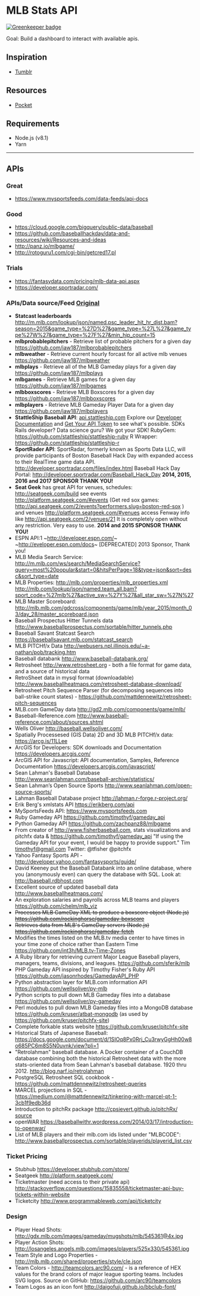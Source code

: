 # MLB Stats API

[![Greenkeeper badge](https://badges.greenkeeper.io/mlb-ranking/mlb-dashboard.svg)](https://greenkeeper.io/)

Goal: Build a dashboard to interact with available apis.

## Inspiration
* [Tumblr](http://baseballhackday.tumblr.com/)

## Resources
* [Pocket](https://getpocket.com/a/archive/grid/mlb-app/)

## Requirements
* Node.js (v8.1)
* Yarn

--- 

## APIs

### Great
* https://www.mysportsfeeds.com/data-feeds/api-docs

### Good
* https://cloud.google.com/bigquery/public-data/baseball
* https://github.com/baseballhackday/data-and-resources/wiki/Resources-and-ideas
* http://panz.io/mlbgame/
* http://rotoguru1.com/cgi-bin/getcred17.pl

### Trials
* https://fantasydata.com/pricing/mlb-data-api.aspx
* https://developer.sportradar.com/

### APIs/Data source/Feed [Original](https://github.com/baseballhackday/data-and-resources/wiki/Resources-and-ideas)
* **Statcast leaderboards** http://m.mlb.com/lookup/json/named.psc_leader_hit_hr_dist.bam?season=2015&game_type=%27D%27&game_type=%27L%27&game_type%27W%27&game_type=%27F%27&min_hip_count=15
* **mlbprobablepitchers** - Retrieve list of probable pitchers for a given day https://github.com/jaw187/mlbprobablepitchers
* **mlbweather** - Retrieve current hourly forcast for all active mlb venues https://github.com/jaw187/mlbweather
* **mlbplays** - Retrieve all of the MLB Gameday plays for a given day https://github.com/jaw187/mlbplays
* **mlbgames** - Retrieve MLB games for a given day https://github.com/jaw187/mlbgames
* **mlbboxscores** - Retrieve MLB Boxscores for a given day https://github.com/jaw187/mlbboxscores
* **mlbplayers** - Retrieve MLB Gameday Player Data for a given day https://github.com/jaw187/mlbplayers
* **StattleShip Baseball API**: [api.stattleship.com](https://api.stattleship.com/) Explore our [Developer Documentation](http://developers.stattleship.com/) and [Get Your API Token](https://www.stattleship.com/) to see what's possible. SDKs Rails developer? Data science guru? We got your SDK! RubyGem: https://github.com/stattleship/stattleship-ruby R Wrapper: https://github.com/stattleship/stattleship-r 
* **SportRader API**: SportRadar, formerly known as Sports Data LLC, will provide participants of Boston Baseball Hack Day with expanded access to their RealTime game data API. http://developer.sportradar.com/files/index.html Baseball Hack Day Portal: http://developer.sportradar.com/Baseball_Hack_Day **2014, 2015, 2016 and 2017 SPONSOR THANK YOU!**
* **Seat Geek** has great API for venues, schedules: http://seatgeek.com/build  see events http://platform.seatgeek.com/#events (Get red sox games: http://api.seatgeek.com/2/events?performers.slug=boston-red-sox ) and venues http://platform.seatgeek.com/#venues access Fenway info like http://api.seatgeek.com/2/venues/21 It is completely open without any restriction. Very easy to use. **2014 and 2015  SPONSOR THANK YOU!**
* ESPN API:1 ~http://developer.espn.com/~ ~http://eveloper.espn.com/docs~ [DEPRECATED] 2013 Sponsor, Thank you!
* MLB Media Search Service:
http://m.mlb.com/ws/search/MediaSearchService?query=most%20popular&start=0&hitsPerPage=18&type=json&sort=desc&sort_type=date
* MLB Properties:
http://mlb.com/properties/mlb_properties.xml
http://mlb.com/lookup/json/named.team_all.bam?sport_code=%27mlb%27&active_sw=%27Y%27&all_star_sw=%27N%27
* MLB Master Scoreboard: http://mlb.mlb.com/gdcross/components/game/mlb/year_2015/month_03/day_28/master_scoreboard.json
* Baseball Prospectus Hitter Tunnels data http://www.baseballprospectus.com/sortable/hitter_tunnels.php
* Baseball Savant Statcast Search https://baseballsavant.mlb.com/statcast_search
* MLB PITCHf/x Data http://webusers.npl.illinois.edu/~a-nathan/pob/tracking.htm
* Baseball databank http://www.baseball-databank.org/
* Retrosheet http://www.retrosheet.org - both a file format for game data, and a source of historical data
* RetroSheet data in mysql format (downloadable) http://www.baseballheatmaps.com/retrosheet-database-download/
* Retrosheet Pitch Sequence Parser (for decomposing sequences into ball-strike count states) - https://github.com/mattdennewitz/retrosheet-pitch-sequences
* MLB.com GameDay data http://gd2.mlb.com/components/game/mlb/
* Baseball-Reference.com http://www.baseball-reference.com/about/sources.shtml
* Wells Oliver http://baseball.wellsoliver.com/
* Spatially Processesed (GIS Data) 2D and 3D MLB PITCHf/x data: https://arcg.is/11LLee
* ArcGIS for Developers: SDK downloads and Documentation https://developers.arcgis.com/
* ArcGIS API for Javascript: API documentation, Samples, Reference Documentation https://developers.arcgis.com/javascript/
* Sean Lahman's Baseball Database http://www.seanlahman.com/baseball-archive/statistics/
* Sean Lahman’s Open Source Sports http://www.seanlahman.com/open-source-sports/
* Lahman Baseball Database project http://lahman.r-forge.r-project.org/
* Erik Berg's xmlstats API https://erikberg.com/api
* MySportsFeeds API: https://www.mysportsfeeds.com
* Ruby Gameday API https://github.com/timothyf/gameday_api
* Python Gameday API https://github.com/zachpanz88/mlbgame
* From creator of http://www.fisherbaseball.com, stats visualizations and pitchfx data & https://github.com/timothyf/gameday_api "If using the Gameday API for your event, I would be happy to provide support." Tim timothyf@gmail.com Twitter: @tfisher @pitchfx
* Yahoo Fantasy Sports API - http://developer.yahoo.com/fantasysports/guide/
* David Keeney put the Baseball Databank into an online database, where you (anonymously even) can query the database with SQL. Look at: http://baseball.rdbhost.com
* Excellent source of updated baseball data http://www.baseballheatmaps.com/
* An exploration salaries and payrolls across MLB teams and players https://github.com/chelm/mlb_viz
* ~~Processes MLB GameDay XML to produce a boxscore object (Node.js) https://github.com/rockinghorse/gameday-boxscore~~
* ~~Retrieves data from MLB's GameDay servers (Node.js) https://github.com/rockinghorse/gameday-fetch~~
* Modifies the times listed on the MLB.tv media center to have times in your time zone of choice rather than Eastern Time https://github.com/int3h/MLB.tv-Time-Zones
* A Ruby library for retrieving current Major League Baseball players, managers, teams, divisions, and leagues. https://github.com/sferik/mlb
* PHP Gameday API inspired by Timothy Fisher's Ruby API https://github.com/jasonrhodes/GamedayAPI_PHP
* Python abstraction layer for MLB.com information API https://github.com/wellsoliver/py-mlb
* Python scripts to pull down MLB Gameday files into a database https://github.com/wellsoliver/py-gameday
* Perl modules to pull down MLB Gameday files into a MongoDB database https://github.com/kruser/atbat-mongodb (as used by https://github.com/kruser/pitchfx-site)
* Complete forkable stats website https://github.com/kruser/pitchfx-site
* Historical Stats of Japanese Baseball: https://docs.google.com/document/d/1SIOq8Px0Rrj_Cu3rwyGgHh00w8o685PC6m8S5N0uvnk/view?pli=1
* "Retrolahman" baseball database.  A Docker container of a CouchDB database combining both the historical Retrosheet data with the more stats-oriented data from Sean Lahman's baseball database.  1920 thru 2012.  http://blog.narf.io/retrolahman 
* PostgreSQL Retrosheet SQL cookbook - https://github.com/mattdennewitz/retrosheet-queries
* MARCEL projections in SQL - https://medium.com/@mattdennewitz/tinkering-with-marcel-pt-1-3cb1f9edb36d
* Introduction to pitchRx package http://cpsievert.github.io/pitchRx/ [source](https://github.com/cpsievert/pitchRx)
* openWAR https://baseballwithr.wordpress.com/2014/03/17/introduction-to-openwar/
* List of MLB players and their mlb.com ids listed under "MLBCODE": http://www.baseballprospectus.com/sortable/playerids/playerid_list.csv

### Ticket Pricing
* Stubhub https://developer.stubhub.com/store/
* Seatgeek http://platform.seatgeek.com/
* Ticketmaster (need access to their private api) http://stackoverflow.com/questions/15835558/ticketmaster-api-buy-tickets-within-website
* Ticketcity http://www.programmableweb.com/api/ticketcity

### Design
* Player Head Shots:
http://gdx.mlb.com/images/gameday/mugshots/mlb/545361@4x.jpg
* Player Action Shots:
http://losangeles.angels.mlb.com/images/players/525x330/545361.jpg 
* Team Style and Logo Properties - http://mlb.mlb.com/shared/properties/style/cle.json
* Team Colors - http://teamcolors.arc90.com/ - is a reference of HEX values for the brand colors of major league sporting teams. Includes SVG logos. Source on GitHub: https://github.com/arc90/teamcolors
* Team Logos as an icon font http://daigofuji.github.io/bbclub-font/

